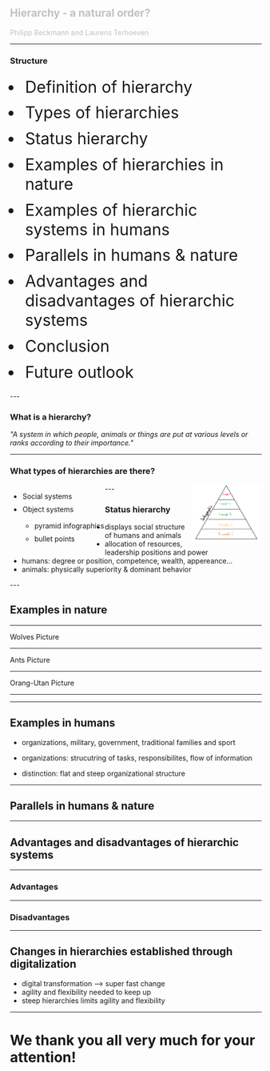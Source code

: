 <section data-background-image="bg1.png">
    <h2 class="fade-in"> Hierarchy - a natural order? </h2>
    <p class="fade-in">Philipp Beckmann and Laurens Terhoeven</p>
</section>


---
<section data-background-image="bg1.png">
<h3>Structure</h3>
<ul id="structure">
    <li>Definition of hierarchy</li>
    <li>Types of hierarchies</li>
    <li>Status hierarchy</li>
    <li>Examples of hierarchies in nature</li>
    <li>Examples of hierarchic systems in humans</li>
    <li>Parallels in humans & nature</li>
    <li>Advantages and disadvantages of hierarchic systems</li>
    <li>Conclusion</li>
    <li>Future outlook</li>
</ul>
</section>
---

<section data-background-image="bg1.png">
<h3 id="definition">What is a hierarchy?</h3>

*"A system in which people, animals or things are put at various levels or ranks according to their importance."*
</section>

---
<section data-background-image="bg1.png">
<h3>What types of hierarchies are there?</h3>

<div id="hierarchy-types-left">
<ul id="hierarchy-types-ul">
    <li>Social systems</li>
    <li>Object systems</li>
    <ul>
        <li>pyramid infographics</li>
        <li>bullet points</li>
    </ul>
</div>
<div id="hierarchy-types-right">
<img src="infographic.png">
</div>
</ul>
</section>
---

<section data-background-image="bg1.png">
<h3>Status hierarchy </h3>

* displays social structure of humans and animals
* allocation of resources, leadership positions and power
* humans: degree or position, competence, wealth, appereance...
* animals: physically superiority & dominant behavior

</section>
---

## Examples in nature

---

Wolves Picture

---

Ants Picture

---

Orang-Utan Picture

---

---

## Examples in humans

* organizations, military, government, traditional families and sport

* organizations: strucutring of tasks, responsibilites, flow of information

* distinction: flat and steep organizational structure


---

## Parallels in humans & nature

---

## Advantages and disadvantages of hierarchic systems

---

### Advantages

---

### Disadvantages

---

## Changes in hierarchies established through digitalization

* digital transformation --> super fast change
* agility and flexibility needed to keep up
* steep hierarchies limits agility and flexibility
---

# We thank you all very much for your attention!

<style>
    #structure {
        padding-top: 0em;
    }
    #hierarchy-types-ul li{
        margin-top: 0.4em;
        padding: 0.1em;
    }
    #structure li {
        font-size: 24pt;
        padding: 0.2em;
    }
    #definition {
        margin-bottom: 1em;
    }
    #hierarchy-types-left {
        float: left;
    }
    #hierarchy-types-right {
        float: right;
    }
    #hierarchy-types-right img {
        width: 10em;
    }

    .slide {
        animation-name: slide;  
        animation-duration: 1s;               
        animation-iteration-count: 1;
    }
    @keyframes slide {
    from {  transform: translateX(-1000px)    }
    to   {  transform: translateX(0px) }
    }

    .fade-in {
        animation: fadeIn 10s;
        -webkit-animation: fadeIn 10s;
        -moz-animation: fadeIn 10s;
        -o-animation: fadeIn 10s;
        -ms-animation: fadeIn 10s;
    }
    @keyframes fadeIn {
    0% {opacity:0;}
    100% {opacity:1;}
    }

    @-moz-keyframes fadeIn {
    0% {opacity:0;}
    100% {opacity:1;}
    }

    @-webkit-keyframes fadeIn {
    0% {opacity:0;}
    100% {opacity:1;}
    }

    @-o-keyframes fadeIn {
    0% {opacity:0;}
    100% {opacity:1;}
    }

    @-ms-keyframes fadeIn {
    0% {opacity:0;}
    100% {opacity:1;}
    }
</style>